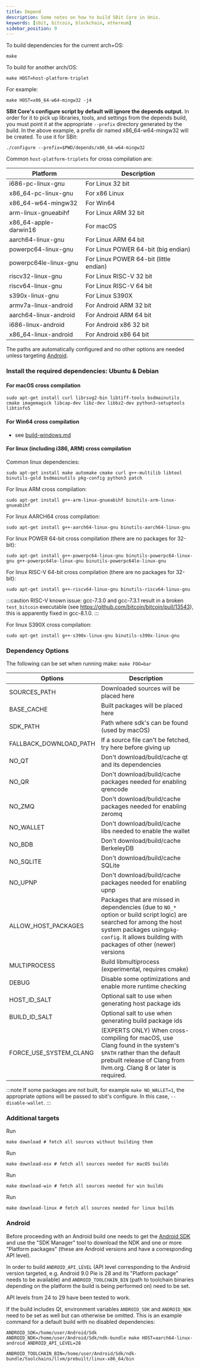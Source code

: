 ```yaml
---
title: Depend
description: Some notes on how to build SBit Core in Unix.
keywords: [sbit, bitcoin, blockchain, ethereum]
sidebar_position: 9
---
```



To build dependencies for the current arch+OS:

```shell
make
```

To build for another arch/OS:

```shell
make HOST=host-platform-triplet
```

For example:
```shell
make HOST=x86_64-w64-mingw32 -j4
```

**SBit Core's configure script by default will ignore the depends output.** In
order for it to pick up libraries, tools, and settings from the depends build,
you must point it at the appropriate `--prefix` directory generated by the
build. In the above example, a prefix dir named x86_64-w64-mingw32 will be
created. To use it for SBit:

```shell
./configure --prefix=$PWD/depends/x86_64-w64-mingw32
```

Common `host-platform-triplets` for cross compilation are:

 Platform                 | Description          
 -------------------------|------------------
i686-pc-linux-gnu         | For Linux 32 bit        
x86_64-pc-linux-gnu       | For x86 Linux     
x86_64-w64-mingw32        | For Win64             
arm-linux-gnueabihf       | For Linux ARM 32 bit            
x86_64-apple-darwin16     | For macOS            
aarch64-linux-gnu         | For Linux ARM 64 bit           
powerpc64-linux-gnu       | For Linux POWER 64-bit (big endian)          
powerpc64le-linux-gnu     | For Linux POWER 64-bit (little endian)          
riscv32-linux-gnu         | For Linux RISC-V 32 bit          
riscv64-linux-gnu         | For Linux RISC-V 64 bit          
s390x-linux-gnu           | For Linux S390X           
armv7a-linux-android      | For Android ARM 32 bit           
aarch64-linux-android     | For Android ARM 64 bit          
i686-linux-android        | For Android x86 32 bit          
x86_64-linux-android      | For Android x86 64 bit         



The paths are automatically configured and no other options are needed unless targeting [Android](#Android).

### Install the required dependencies: Ubuntu & Debian

#### For macOS cross compilation

```shell
sudo apt-get install curl librsvg2-bin libtiff-tools bsdmainutils cmake imagemagick libcap-dev libz-dev libbz2-dev python3-setuptools libtinfo5
```

#### For Win64 cross compilation

- see [build-windows.md](build-windows)

#### For linux (including i386, ARM) cross compilation

Common linux dependencies:

```shell
sudo apt-get install make automake cmake curl g++-multilib libtool binutils-gold bsdmainutils pkg-config python3 patch
```

For linux ARM cross compilation:

```shell
sudo apt-get install g++-arm-linux-gnueabihf binutils-arm-linux-gnueabihf
```

For linux AARCH64 cross compilation:

```shell
sudo apt-get install g++-aarch64-linux-gnu binutils-aarch64-linux-gnu
```

For linux POWER 64-bit cross compilation (there are no packages for 32-bit):

```shell
sudo apt-get install g++-powerpc64-linux-gnu binutils-powerpc64-linux-gnu g++-powerpc64le-linux-gnu binutils-powerpc64le-linux-gnu
```

For linux RISC-V 64-bit cross compilation (there are no packages for 32-bit):

```shell
sudo apt-get install g++-riscv64-linux-gnu binutils-riscv64-linux-gnu
```

:::caution
RISC-V known issue: gcc-7.3.0 and gcc-7.3.1 result in a broken `test_bitcoin` executable (see https://github.com/bitcoin/bitcoin/pull/13543),
this is apparently fixed in gcc-8.1.0.
:::

For linux S390X cross compilation:

```shell
sudo apt-get install g++-s390x-linux-gnu binutils-s390x-linux-gnu
```

### Dependency Options
The following can be set when running make: `make FOO=bar`

Options                      | Description
-----------------------------|------------------------------------------------------
SOURCES_PATH                 | Downloaded sources will be placed here
BASE_CACHE                   | Built packages will be placed here
SDK_PATH                     | Path where sdk's can be found (used by macOS)
FALLBACK_DOWNLOAD_PATH       | If a source file can't be fetched, try here before giving up
NO_QT                        | Don't download/build/cache qt and its dependencies
NO_QR                        | Don't download/build/cache packages needed for enabling qrencode
NO_ZMQ                       | Don't download/build/cache packages needed for enabling zeromq
NO_WALLET                    | Don't download/build/cache libs needed to enable the wallet
NO_BDB                       | Don't download/build/cache BerkeleyDB
NO_SQLITE                    | Don't download/build/cache SQLite
NO_UPNP                      | Don't download/build/cache packages needed for enabling upnp
ALLOW_HOST_PACKAGES          | Packages that are missed in dependencies (due to `NO_*` option or build script logic) are searched for among the host system packages using`pkg-config`. It allows building with packages of other (newer) versions
MULTIPROCESS                 | Build libmultiprocess (experimental, requires cmake)
DEBUG                        | Disable some optimizations and enable more runtime checking
HOST_ID_SALT                 | Optional salt to use when generating host package ids
BUILD_ID_SALT                | Optional salt to use when generating build package ids
FORCE_USE_SYSTEM_CLANG       | (EXPERTS ONLY) When cross-compiling for macOS, use Clang found in the system's <code>$PATH</code> rather than the default prebuilt release of Clang from llvm.org. Clang 8 or later is required.



:::note
If some packages are not built, for example `make NO_WALLET=1`, the appropriate
options will be passed to sbit's configure. In this case, `--disable-wallet`.
:::

### Additional targets

Run

```shell
make download # fetch all sources without building them
```

Run

```shell
make download-osx # fetch all sources needed for macOS builds
```

Run

```shell
make download-win # fetch all sources needed for win builds
```

Run

```shell
make download-linux # fetch all sources needed for linux builds
```


### Android

Before proceeding with an Android build one needs to get the [Android SDK](https://developer.android.com/studio) and use the "SDK Manager" tool to download the NDK and one or more "Platform packages" (these are Android versions and have a corresponding API level).

In order to build `ANDROID_API_LEVEL` (API level corresponding to the Android version targeted, e.g. Android 9.0 Pie is 28 and its "Platform package" needs to be available) and `ANDROID_TOOLCHAIN_BIN` (path to toolchain binaries depending on the platform the build is being performed on) need to be set.

API levels from 24 to 29 have been tested to work.

If the build includes Qt, environment variables `ANDROID_SDK` and `ANDROID_NDK` need to be set as well but can otherwise be omitted.
This is an example command for a default build with no disabled dependencies:

```
ANDROID_SDK=/home/user/Android/Sdk ANDROID_NDK=/home/user/Android/Sdk/ndk-bundle make HOST=aarch64-linux-android ANDROID_API_LEVEL=28 

ANDROID_TOOLCHAIN_BIN=/home/user/Android/Sdk/ndk-bundle/toolchains/llvm/prebuilt/linux-x86_64/bin
```
